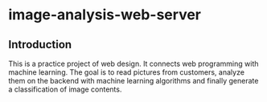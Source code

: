 # image-analysis-web-server
## Introduction
This is a practice project of web design. It connects web programming with machine learning. The goal is to read pictures from customers, analyze them on the backend with machine learning algorithms and finally generate a classification of image contents. 

